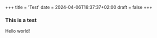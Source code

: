 +++
title = 'Test'
date = 2024-04-06T16:37:37+02:00
draft = false
+++

### This is a test

Hello world!
